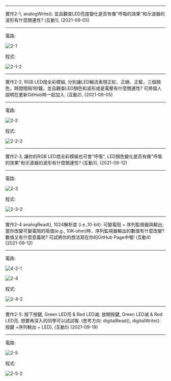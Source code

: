 ----
實作2-1, analogWrite(): 並且觀查LED亮度變化是否有像"呼吸的效果"和示波器的波形有什麼關連性? (互動1), (2021-09-05)
____
電路:

![2-1](https://user-images.githubusercontent.com/89326999/132968093-cebaf6b2-f71d-4b69-a48b-d495069ae4ca.png)


程式:

![2-1-2](https://user-images.githubusercontent.com/89326999/132968123-1d1d2878-c83e-4846-95a2-c377ad379083.png)

----
實作2-2, RGB LED燈全彩模組, 分別讓LED輪流表現正紅、正綠、正藍，三個顏色，時間間隔1秒鐘。並且觀查LED顏色和波形或是電壓有什麼關連性? 可將個人說明在更新GitHub時一起加入. (互動2), (2021-09-05)
_____
電路:

![2-2](https://user-images.githubusercontent.com/89326999/132969205-1be293d5-a42e-4bf7-bd0b-9defcf8a2062.png)


程式:

![2-2-2](https://user-images.githubusercontent.com/89326999/132969209-9f69079e-7df5-4078-b482-afc463bb6c62.png)

----
實作2-3, 讓你的RGB LED燈全彩模組也可會"呼吸", LED顏色變化是否有像"呼吸的效果"和示波器的波形有什麼關連性? (互動3), (2021-09-12)
____
電路:

![2-3](https://user-images.githubusercontent.com/89326999/133912971-01b23176-471f-4221-9223-1448ca4e8d89.png)


程式:

![2-3-2](https://user-images.githubusercontent.com/89326999/133912983-f32506e5-b8e5-4ca7-b89f-46da4a6961ea.png)

----
實作2-4 analogRead(), 1024解析度 (i.e.,10-bit): 可變電阻 + 序列監視器與輸出; 當你改變可變電阻的阻值(e.g., 10K-ohm)時，序列監視器輸出的數值有什麼改變? 數值又有什麼意義呢? 可試將你的想法寫在你的GitHub Page中喔! (互動4) (2021-09-12)
____
電路:

![4-2-1](https://user-images.githubusercontent.com/89326999/133913302-786b686a-c8b7-4637-a52e-16d9b1b85503.png)


![2-4](https://user-images.githubusercontent.com/89326999/133913260-ca828b5f-c36f-4c11-9482-ddfc3ab04817.png)

程式:

![2-4-2](https://user-images.githubusercontent.com/89326999/133913267-51ac70d9-ed0a-496c-aa27-5e919ab932bb.png)

----
實作2-5: 按下按鍵, Green LED亮 & Red LED滅; 放開按鍵, Green LED滅 & Red LED亮. 想要再深入的同學可以試試喔. (思考方向: digitalRead(), digitalWrite(): 按鍵 +序列輸出 + LED), (互動5) (2021-09-19) 
____

電路:

![2-5](https://user-images.githubusercontent.com/89326999/133913527-3333443d-a6b5-40af-89d1-40ebe850d279.png)

程式:

![2-5-2](https://user-images.githubusercontent.com/89326999/133913531-b4e23ae8-396d-43ea-a5d2-9a88a80c09b4.png)
